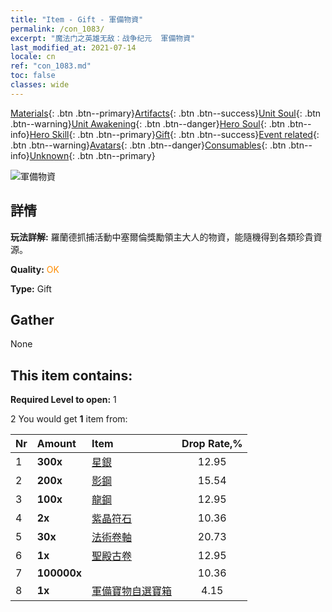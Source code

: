 ```yaml
---
title: "Item - Gift - 軍備物資"
permalink: /con_1083/
excerpt: "魔法门之英雄无敌：战争纪元  軍備物資"
last_modified_at: 2021-07-14
locale: cn
ref: "con_1083.md"
toc: false
classes: wide
---
```

 [Materials](/ItemsCN/){: .btn .btn--primary}[Artifacts](/ItemsCN/Artifacts/){: .btn .btn--success}[Unit Soul](/ItemsCN/UnitSoul/){: .btn .btn--warning}[Unit Awakening](/ItemsCN/UnitAwakening/){: .btn .btn--danger}[Hero Soul](/ItemsCN/HeroSoul/){: .btn .btn--info}[Hero Skill](/ItemsCN/HeroSkill/){: .btn .btn--primary}[Gift](/ItemsCN/Gift/){: .btn .btn--success}[Event related](/ItemsCN/Events/){: .btn .btn--warning}[Avatars](/ItemsCN/Avatars/){: .btn .btn--danger}[Consumables](/ItemsCN/Consumables/){: .btn .btn--info}[Unknown](/ItemsCN/Unknown/){: .btn .btn--primary}

 ![軍備物資](/images/t/i_907132.png)

## 詳情
 **玩法詳解:** 羅蘭德抓捕活動中塞爾倫獎勵領主大人的物資，能隨機得到各類珍貴資源。

 **Quality:** <span style="color: #FF8C00">OK</span>

 **Type:** Gift

## Gather

  None

## This item contains:

 **Required Level to open:** 1

 2 You would get **1** item  from:

  | Nr | Amount |     Item    | Drop Rate,% |
  |:---|:-------|:------------|:---------:|
  | 1 |  **300x** | [星銀](/cn/Items/con_882/) | 12.95 | 
  | 2 |  **200x** | [影鋼](/cn/Items/con_881/) | 15.54 | 
  | 3 |  **100x** | [龍鋼](/cn/Items/con_880/) | 12.95 | 
  | 4 |  **2x** | [紫晶符石](/cn/Items/con_720/) | 10.36 | 
  | 5 |  **30x** | [法術卷軸](/cn/Items/con_694/) | 20.73 | 
  | 6 |  **1x** | [聖殿古卷](/cn/Items/con_697/) | 12.95 | 
  | 7 |  **100000x** | <i class="fas fa-coins"/> | 10.36 | 
  | 8 |  **1x** | [軍備寶物自選寶箱](/cn/Items/con_1084/) | 4.15 | 
